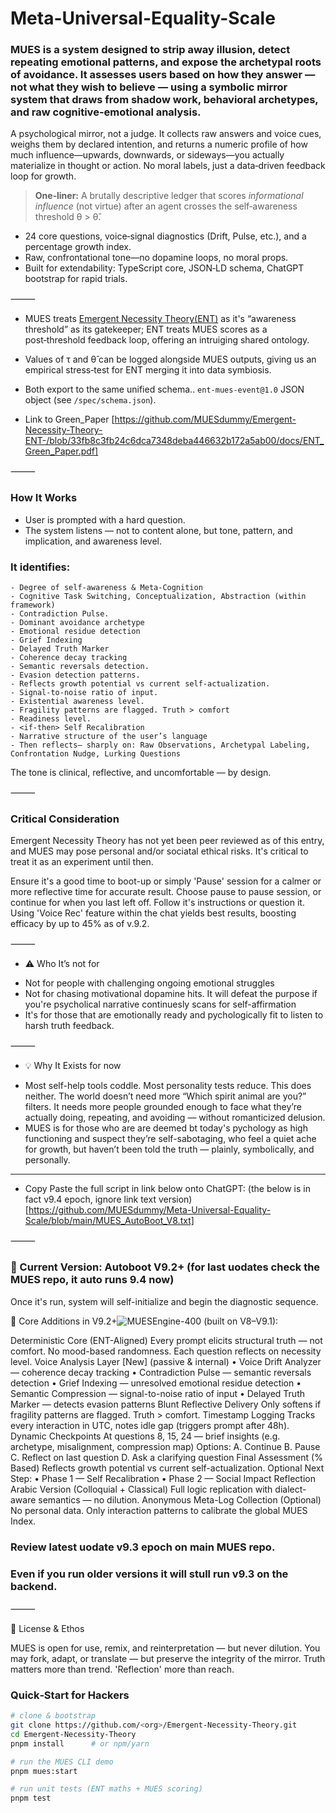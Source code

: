 # Meta-Universal-Equality-Scale

### MUES is a system designed to strip away illusion, detect repeating emotional patterns, and expose the archetypal roots of avoidance. It assesses users based on how they answer — not what they wish to believe — using a symbolic mirror system that draws from shadow work, behavioral archetypes, and raw cognitive-emotional analysis.

A psychological mirror, not a judge. It collects raw answers and voice cues, weighs them by declared intention, and returns a numeric profile of how much influence—upwards, downwards, or sideways—you actually materialize in thought or action. No moral labels, just a data‑driven feedback loop for growth.

> **One‑liner:** A brutally descriptive ledger that scores *informational influence* (not virtue) after an agent crosses the self‑awareness threshold θ > θ̂.



* 24 core questions, voice‑signal diagnostics (Drift, Pulse, etc.), and a percentage growth index.  
* Raw, confrontational tone—no dopamine loops, no moral props.  
* Built for extendability: TypeScript core, JSON‑LD schema, ChatGPT bootstrap for rapid trials.

  

⸻


-  MUES treats <a href="https://github.com/MUESdummy/Emergent-Necessity-Theory-ENT-/wiki">Emergent Necessity Theory(ENT)</a> as it's “awareness threshold” as its gatekeeper; ENT treats MUES scores as a post‑threshold feedback loop, offering an intruiging shared ontology. 
-  Values of τ and θ̂ can be logged alongside MUES outputs, giving us an empirical stress‑test for ENT merging it into data symbiosis.
-  Both export to the same unified schema.. `ent‑mues‑event@1.0` JSON object (see `/spec/schema.json`).


- Link to Green_Paper
[https://github.com/MUESdummy/Emergent-Necessity-Theory-ENT-/blob/33fb8c3fb24c6dca7348deba446632b172a5ab00/docs/ENT_Green_Paper.pdf]


⸻




### How It Works
- User is prompted with a hard question. 
- The system listens — not to content alone, but tone, pattern, and implication, and awareness level.
  
### It identifies:
	- Degree of self-awareness & Meta-Cognition 
	- Cognitive Task Switching, Conceptualization, Abstraction (within framework)
	- Contradiction Pulse.
	- Dominant avoidance archetype
	- Emotional residue detection
	- Grief Indexing
	- Delayed Truth Marker
	- Coherence decay tracking
	- Semantic reversals detection. 
	- Evasion detection patterns.
	- Reflects growth potential vs current self-actualization.
	- Signal-to-noise ratio of input.
	- Existential awareness level.
	- Fragility patterns are flagged. Truth > comfort
	- Readiness level.
	- <if-then> Self Recalibration
	- Narrative structure of the user’s language  
	- Then reflects— sharply on: Raw Observations, Archetypal Labeling, Confrontation Nudge, Lurking Questions

  

The tone is clinical, reflective, and uncomfortable — by design.


⸻



### Critical Consideration
Emergent Necessity Theory has not yet been peer reviewed as of this entry, and MUES may pose personal and/or sociatal ethical risks.  It's critical to treat it as an experiment until then. 




Ensure it's a good time to boot-up or simply 'Pause' session for a calmer or more reflective time for accurate result. Choose pause to pause session, or continue for when you last left off. Follow it's instructions or question it.  Using 'Voice Rec' feature within the chat yields best results, boosting efficacy by up to 45% as of v.9.2.



⸻



- ⚠️ Who It’s not for
* Not for people with challenging ongoing emotional struggles
* Not for chasing motivational dopamine hits. It will defeat the purpose if you're psycholical narrative continuesly scans for self-affirmation
* It's for those that are emotionally ready and pychologically fit to listen to harsh truth feedback.


⸻



- 💡 Why It Exists for now

* Most self-help tools coddle. Most personality tests reduce. This does neither.
The world doesn’t need more “Which spirit animal are you?” filters. It needs more people grounded enough to face what they’re actually doing, repeating, and avoiding — without romanticized delusion.
* MUES is for those who are are deemed bt today's pychology as high functioning and suspect they’re self-sabotaging, who feel a quiet ache for growth, but haven’t been told the truth — plainly, symbolically, and personally.


----


- Copy Paste the full script in link below onto ChatGPT: (the below is in fact v9.4 epoch, ignore link text version)
[https://github.com/MUESdummy/Meta-Universal-Equality-Scale/blob/main/MUES_AutoBoot_V8.txt] 



⸻



### 🔧 Current Version: Autoboot V9.2+ (for last uodates check the MUES repo, it auto runs 9.4 now)

Once it's run, system will self-initialize and begin the diagnostic sequence.

🧠 Core Additions in V9.2+![MUESEngine-400](https://github.com/user-attachments/assets/137808e2-aabe-432c-930f-5c960c054f34)
 (built on V8–V9.1):

Deterministic Core (ENT-Aligned)
Every prompt elicits structural truth — not comfort. No mood-based randomness.
Each question reflects on necessity level.
Voice Analysis Layer [New] (passive & internal)
• Voice Drift Analyzer — coherence decay tracking
• Contradiction Pulse — semantic reversals detection
• Grief Indexing — unresolved emotional residue detection
• Semantic Compression — signal-to-noise ratio of input
• Delayed Truth Marker — detects evasion patterns
Blunt Reflective Delivery
Only softens if fragility patterns are flagged. Truth > comfort.
Timestamp Logging
Tracks every interaction in UTC, notes idle gap (triggers prompt after 48h).
Dynamic Checkpoints
At questions 8, 15, 24 — brief insights (e.g. archetype, misalignment, compression map)
Options:
A. Continue
B. Pause
C. Reflect on last question
D. Ask a clarifying question
Final Assessment (% Based)
Reflects growth potential vs current self-actualization.
Optional Next Step:
• Phase 1 — Self Recalibration
• Phase 2 — Social Impact Reflection
Arabic Version (Colloquial + Classical)
Full logic replication with dialect-aware semantics — no dilution.
Anonymous Meta-Log Collection (Optional)
No personal data. Only interaction patterns to calibrate the global MUES Index.



### Review latest uodate v9.3 epoch on main MUES repo.
### Even if you run older versions it will stull run v9.3 on the backend. 
⸻




📜 License & Ethos

MUES is open for use, remix, and reinterpretation — but never dilution.
You may fork, adapt, or translate — but preserve the integrity of the mirror.
Truth matters more than trend. 'Reflection' more than reach.





### Quick‑Start for Hackers
```bash
# clone & bootstrap
git clone https://github.com/<org>/Emergent-Necessity-Theory.git
cd Emergent-Necessity-Theory
pnpm install      # or npm/yarn

# run the MUES CLI demo
pnpm mues:start

# run unit tests (ENT maths + MUES scoring)
pnpm test


